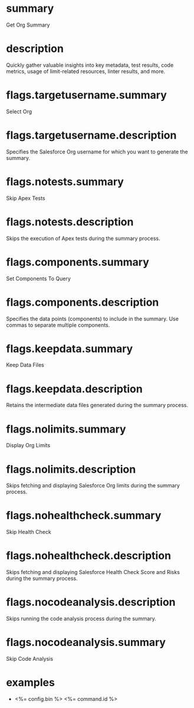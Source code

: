 # summary

Get Org Summary 

# description

Quickly gather valuable insights into key metadata, test results, code metrics, usage of limit-related resources, linter results, and more.

# flags.targetusername.summary

Select Org

# flags.targetusername.description

Specifies the Salesforce Org username for which you want to generate the summary.

# flags.notests.summary

Skip Apex Tests

# flags.notests.description

Skips the execution of Apex tests during the summary process.

# flags.components.summary

Set Components To Query

# flags.components.description

Specifies the data points (components) to include in the summary. Use commas to separate multiple components.

# flags.keepdata.summary

Keep Data Files

# flags.keepdata.description

 Retains the intermediate data files generated during the summary process.

# flags.nolimits.summary

Display Org Limits

# flags.nolimits.description

Skips fetching and displaying Salesforce Org limits during the summary process.

# flags.nohealthcheck.summary

Skip Health Check

# flags.nohealthcheck.description

Skips fetching and displaying Salesforce Health Check Score and Risks during the summary process.

# flags.nocodeanalysis.description
Skips running the code analysis process during the summary.

# flags.nocodeanalysis.summary

Skip Code Analysis

# examples

- <%= config.bin %> <%= command.id %>

